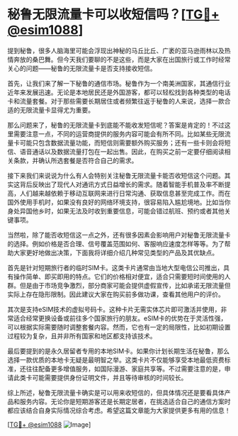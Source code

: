 # 秘鲁无限流量卡可以收短信吗？[[TG💪+ @esim1088](https://t.me/s/esim1088)]

提到秘鲁，很多人脑海里可能会浮现出神秘的马丘比丘、广袤的亚马逊雨林以及热情奔放的桑巴舞。但今天我们要聊的不是这些，而是大家在出国旅行或工作时经常关心的问题——秘鲁的无限流量卡是否支持接收短信。

首先，让我们来了解一下秘鲁的通信市场。秘鲁作为一个南美洲国家，其通信行业近年来发展迅速。无论是本地居民还是外国游客，都可以轻松找到各种类型的电话卡和流量套餐。对于那些需要长期居住或者频繁往返于秘鲁的人来说，选择一款合适的无限流量卡显得尤为重要。

那么问题来了，秘鲁的无限流量卡到底能不能收发短信呢？答案是肯定的！不过这里需要注意一点，不同的运营商提供的服务内容可能会有所不同。比如某些无限流量卡可能只包含数据流量功能，而短信则需要额外购买服务；还有一些卡则会将短信、语音通话以及数据流量打包在一起出售。因此，在购买之前一定要仔细阅读相关条款，并确认所选套餐是否符合自己的需求。

接下来我们来说说为什么有人会特别关注秘鲁无限流量卡能否收短信这个问题。其实这背后反映出了现代人对通讯方式日益增长的需求。随着智能手机普及率不断提高，人们越来越依赖于移动互联网来进行日常沟通、获取信息甚至完成工作。而在国外使用手机时，如果没有良好的网络环境支持，很容易陷入尴尬境地。比如当你身处异国他乡时，如果无法及时收到重要信息，可能会错过航班、预约或者其他关键事项。

当然啦，除了能否收短信这一点之外，还有很多因素会影响用户对秘鲁无限流量卡的选择。例如价格是否合理、信号覆盖范围如何、客服响应速度怎样等等。为了帮助大家更好地做出决策，下面我将详细介绍几种常见类型的产品及其优缺点。

首先是针对短期旅行者的临时SIM卡。这类卡片通常由当地大型电信公司推出，具有操作简单、即买即用的特点。它们的价格相对便宜，适合只需要短时间使用的人群。但是由于市场竞争激烈，部分商家可能会提供虚假宣传，比如承诺无限流量但实际上存在隐形限制。因此建议大家在购买前多做功课，查看其他用户的评价。

其次是支持eSIM技术的虚拟号码卡。这种卡片无需实体芯片即可激活并使用，非常适合经常更换设备或前往多个国家旅行的朋友。eSIM卡的优势在于灵活性强，可以根据实际需要随时调整套餐内容。然而，它也有一定的局限性，比如初期设置过程较为复杂，且并非所有国家和地区都支持该技术。

最后要提到的是永久居留者专用的本地SIM卡。如果你计划长期生活在秘鲁，那么选择一款优质的本地卡无疑是最明智之举。这类卡片不仅能够享受本地最低资费标准，还往往配备更多增值服务，如国际漫游、家庭共享等。不过需要注意的是，申请此类卡可能需要提供身份证明文件，并且等待审核的时间较长。

综上所述，秘鲁无限流量卡确实是可以用来收短信的，但具体情况还是要看具体产品和服务内容。无论你是短期游客还是长期定居者，在挑选适合自己的通信方案时都应该结合自身实际情况综合考虑。希望这篇文章能为大家提供更多有用的信息！

[[TG💪+ @esim1088](https://t.me/s/esim1088) ![Image](https://i.postimg.cc/4NQfJmqS/Snipaste-2025-05-13-00-14-12.png)]
